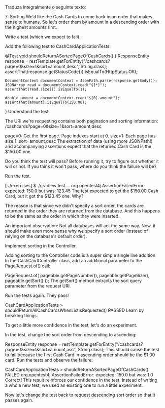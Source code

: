 Traduza integralmente o seguinte texto:

7: Sorting
We'd like the Cash Cards to come back in an order that makes sense to humans. So let's order them by amount in a descending order with the highest amounts first.

Write a test (which we expect to fail).

Add the following test to CashCardApplicationTests:

@Test
void shouldReturnASortedPageOfCashCards() {
    ResponseEntity<String> response = restTemplate.getForEntity("/cashcards?page=0&size=1&sort=amount,desc", String.class);
    assertThat(response.getStatusCode()).isEqualTo(HttpStatus.OK);

    DocumentContext documentContext = JsonPath.parse(response.getBody());
    JSONArray read = documentContext.read("$[*]");
    assertThat(read.size()).isEqualTo(1);

    double amount = documentContext.read("$[0].amount");
    assertThat(amount).isEqualTo(150.00);
}
Understand the test.

The URI we're requesting contains both pagination and sorting information: /cashcards?page=0&size=1&sort=amount,desc

page=0: Get the first page. Page indexes start at 0.
size=1: Each page has size 1.
sort=amount,desc
The extraction of data (using more JSONPath!) and accompanying assertions expect that the returned Cash Card is the $150.00 one.

Do you think the test will pass? Before running it, try to figure out whether it will or not. If you think it won't pass, where do you think the failure will be?

Run the test.

[~/exercises] $ ./gradlew test
...
org.opentest4j.AssertionFailedError:
 expected: 150.0
  but was: 123.45
The test expected to get the $150.00 Cash Card, but it got the $123.45 one. Why?

The reason is that since we didn't specify a sort order, the cards are returned in the order they are returned from the database. And this happens to be the same as the order in which they were inserted.

An important observation: Not all databases will act the same way. Now, it should make even more sense why we specify a sort order (instead of relying on the database's default order).

Implement sorting in the Controller.

Adding sorting to the Controller code is a super simple single line addition. In the CashCardController class, add an additional parameter to the PageRequest.of() call:

PageRequest.of(
     pageable.getPageNumber(),
     pageable.getPageSize(),
     pageable.getSort()
));
The getSort() method extracts the sort query parameter from the request URI.

Run the tests again. They pass!

CashCardApplicationTests > shouldReturnAllCashCardsWhenListIsRequested() PASSED
Learn by breaking things.

To get a little more confidence in the test, let's do an experiment.

In the test, change the sort order from descending to ascending:

ResponseEntity<String> response = restTemplate.getForEntity("/cashcards?page=0&size=1&sort=amount,asc", String.class);
This should cause the test to fail because the first Cash Card in ascending order should be the $1.00 card. Run the tests and observe the failure:

CashCardApplicationTests > shouldReturnASortedPageOfCashCards() FAILED
org.opentest4j.AssertionFailedError:
 expected: 150.0
  but was: 1.0
Correct! This result reinforces our confidence in the test. Instead of writing a whole new test, we used an existing one to run a little experiment.

Now let's change the test back to request descending sort order so that it passes again.